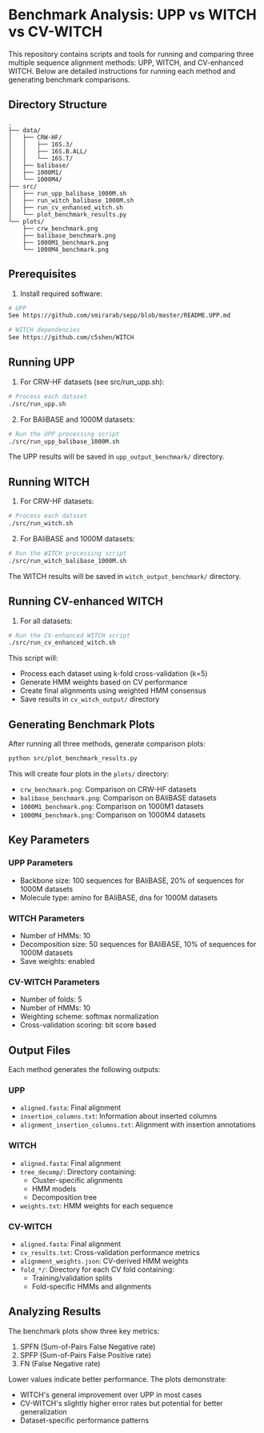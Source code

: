 # Benchmark Analysis: UPP vs WITCH vs CV-WITCH

This repository contains scripts and tools for running and comparing three multiple sequence alignment methods: UPP, WITCH, and CV-enhanced WITCH. Below are detailed instructions for running each method and generating benchmark comparisons.

## Directory Structure
```
.
├── data/
│   ├── CRW-HF/
│   │   ├── 16S.3/
│   │   ├── 16S.B.ALL/
│   │   └── 16S.T/
│   ├── balibase/
│   ├── 1000M1/
│   └── 1000M4/
├── src/
│   ├── run_upp_balibase_1000M.sh
│   ├── run_witch_balibase_1000M.sh
│   ├── run_cv_enhanced_witch.sh
│   └── plot_benchmark_results.py
└── plots/
    ├── crw_benchmark.png
    ├── balibase_benchmark.png
    ├── 1000M1_benchmark.png
    └── 1000M4_benchmark.png
```

## Prerequisites

1. Install required software:
```bash
# UPP
See https://github.com/smirarab/sepp/blob/master/README.UPP.md

# WITCH dependencies
See https://github.com/c5shen/WITCH
```

## Running UPP

1. For CRW-HF datasets (see src/run_upp.sh):
```bash
# Process each dataset
./src/run_upp.sh
```

2. For BAliBASE and 1000M datasets:
```bash
# Run the UPP processing script
./src/run_upp_balibase_1000M.sh
```

The UPP results will be saved in `upp_output_benchmark/` directory.

## Running WITCH

1. For CRW-HF datasets:
```bash
# Process each dataset
./src/run_witch.sh
```

2. For BAliBASE and 1000M datasets:
```bash
# Run the WITCH processing script
./src/run_witch_balibase_1000M.sh
```

The WITCH results will be saved in `witch_output_benchmark/` directory.

## Running CV-enhanced WITCH

1. For all datasets:
```bash
# Run the CV-enhanced WITCH script
./src/run_cv_enhanced_witch.sh
```

This script will:
- Process each dataset using k-fold cross-validation (k=5)
- Generate HMM weights based on CV performance
- Create final alignments using weighted HMM consensus
- Save results in `cv_witch_output/` directory

## Generating Benchmark Plots

After running all three methods, generate comparison plots:
```bash
python src/plot_benchmark_results.py
```

This will create four plots in the `plots/` directory:
- `crw_benchmark.png`: Comparison on CRW-HF datasets
- `balibase_benchmark.png`: Comparison on BAliBASE datasets
- `1000M1_benchmark.png`: Comparison on 1000M1 datasets
- `1000M4_benchmark.png`: Comparison on 1000M4 datasets

## Key Parameters

### UPP Parameters
- Backbone size: 100 sequences for BAliBASE, 20% of sequences for 1000M datasets
- Molecule type: amino for BAliBASE, dna for 1000M datasets

### WITCH Parameters
- Number of HMMs: 10
- Decomposition size: 50 sequences for BAliBASE, 10% of sequences for 1000M datasets
- Save weights: enabled

### CV-WITCH Parameters
- Number of folds: 5
- Number of HMMs: 10
- Weighting scheme: softmax normalization
- Cross-validation scoring: bit score based

## Output Files

Each method generates the following outputs:

### UPP
- `aligned.fasta`: Final alignment
- `insertion_columns.txt`: Information about inserted columns
- `alignment_insertion_columns.txt`: Alignment with insertion annotations

### WITCH
- `aligned.fasta`: Final alignment
- `tree_decomp/`: Directory containing:
  * Cluster-specific alignments
  * HMM models
  * Decomposition tree
- `weights.txt`: HMM weights for each sequence

### CV-WITCH
- `aligned.fasta`: Final alignment
- `cv_results.txt`: Cross-validation performance metrics
- `alignment_weights.json`: CV-derived HMM weights
- `fold_*/`: Directory for each CV fold containing:
  * Training/validation splits
  * Fold-specific HMMs and alignments

## Analyzing Results

The benchmark plots show three key metrics:
1. SPFN (Sum-of-Pairs False Negative rate)
2. SPFP (Sum-of-Pairs False Positive rate)
3. FN (False Negative rate)

Lower values indicate better performance. The plots demonstrate:
- WITCH's general improvement over UPP in most cases
- CV-WITCH's slightly higher error rates but potential for better generalization
- Dataset-specific performance patterns